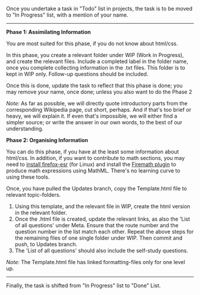 Once you undertake a task in "Todo" list in projects, the task is to be moved to "In Progress" list, with a mention of your name.

*************

**Phase 1: Assimilating Information**

You are most suited for this phase, if you do not know about html/css. 

In this phase, you create a relevant folder under WIP (Work in Progress), and create the relevant files. Include a completed label in the folder name, once you complete collecting information in the .txt files. This folder is to kept in WIP only. Follow-up questions should be included.

Once this is done, update the task to reflect that this phase is done; you may remove your name, once done; unless you also want to do the Phase 2

*Note:* As far as possible, we will directly quote introductory parts from the corresponding Wikipedia page, cut short, perhaps. And if that's too brief or heavy, we will explain it. If even that's impossible, we will either find a simpler source; or write the answer in our own words, to the best of our understanding. 

**Phase 2: Organising Information**

You can do this phase, if you have at the least some information about html/css. In addition, if you want to contribute to math sections, you may need to [install firefox-esr](https://askubuntu.com/questions/894871/how-do-i-install-firefox-52-esr-on-16-04/897911#897911) (for Linux) and install the [Firemath plugin](https://askubuntu.com/questions/894871/how-do-i-install-firefox-52-esr-on-16-04/897911#897911) to produce math expressions using MathML. There's no learning curve to using these tools.

Once, you have pulled the Updates branch, copy the Template.html file to relevant topic-folders.
1. Using this template, and the relevant file in WIP, create the html version in the relevant folder.
2. Once the .html file is created, update the relevant links, as also the 'List of all questions' under Meta. Ensure that the route number and the question number in the list match each other.
Repeat the above steps for the remaining files of one single folder under WIP. Then commit and push, to Updates branch.
3. The 'List of all questions' should also include the self-study questions.

*Note:* The Template.html file has linked formatting-files only for one level up.

*************

Finally, the task is shifted from "In Progress" list to "Done" List.

